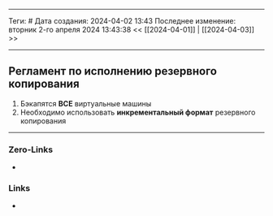 ___
Теги: #
Дата создания: 2024-04-02 13:43 
Последнее изменение: вторник 2-го апреля 2024 13:43:38
<< [[2024-04-01]] | [[2024-04-03]] >> 
___
## Регламент по исполнению резервного копирования

1. Бэкапятся **ВСЕ** виртуальные машины
2. Необходимо использовать **инкрементальный формат** резервного копирования 

___
### Zero-Links
- 

### Links
- 
